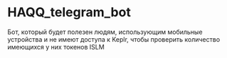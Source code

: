 # HAQQ_telegram_bot
Бот, который будет полезен людям, использующим мобильные устройства и не имеют доступа к Keplr, чтобы проверить количество имеющихся у них токенов ISLM
